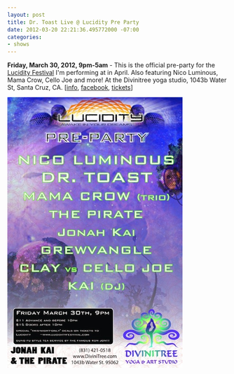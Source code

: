 ```yaml
---
layout: post
title: Dr. Toast Live @ Lucidity Pre Party
date: 2012-03-20 22:21:36.495772000 -07:00
categories:
- shows
---
```


**Friday, March 30, 2012, 9pm-5am** - This is the official pre-party for the [Lucidity Festival][] I'm performing at in April. Also featuring Nico Luminous, Mama Crow, Cello Joe and more! At the Divinitree yoga studio, 1043b Water St, Santa Cruz, CA.
\[[info][], [facebook][], [tickets][]\]

![flyer](/uploads/2012/03/dr-toast-live-lucidity-pre-party.jpg)

[info]: https://www.facebook.com/events/267116913369328/
[tickets]: https://www.brownpapertickets.com/event/236468
[facebook]: https://www.facebook.com/events/267116913369328/
[lucidity festival]: http://lucidityfestival.com

